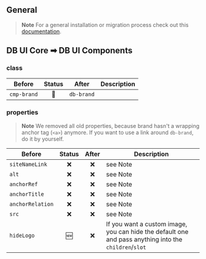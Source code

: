 ## General

> **Note**
> For a general installation or migration process check out
> this [documentation](https://www.npmjs.com/package/@db-ui/components).

## DB UI Core ➡ DB UI Components

### class

| Before      | Status | After      | Description |
|-------------|:------:|------------|-------------|
| `cmp-brand` |   🔁   | `db-brand` |             |

### properties

> **Note**
> We removed all old properties, because brand hasn't a wrapping anchor tag (`<a>`) anymore.
> If you want to use a link around `db-brand`, do it by yourself.

| Before           | Status | After | Description                                                                                           |
|------------------|:------:|:-----:|-------------------------------------------------------------------------------------------------------|
| `siteNameLink`   |   ❌    |   ❌   | see Note                                                                                              |
| `alt`            |   ❌    |   ❌   | see Note                                                                                              |
| `anchorRef`      |   ❌    |   ❌   | see Note                                                                                              |
| `anchorTitle`    |   ❌    |   ❌   | see Note                                                                                              |
| `anchorRelation` |   ❌    |   ❌   | see Note                                                                                              |
| `src`            |   ❌    |   ❌   | see Note                                                                                              |
| `hideLogo`       |   🆕   |   ❌   | If you want a custom image, you can hide the default one and pass anything into the `children`/`slot` |
